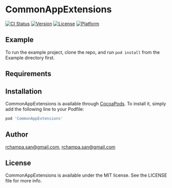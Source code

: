 # CommonAppExtensions

[![CI Status](https://img.shields.io/travis/rchampa.san@gmail.com/CommonAppExtensions.svg?style=flat)](https://travis-ci.org/rchampa.san@gmail.com/CommonAppExtensions)
[![Version](https://img.shields.io/cocoapods/v/CommonAppExtensions.svg?style=flat)](https://cocoapods.org/pods/CommonAppExtensions)
[![License](https://img.shields.io/cocoapods/l/CommonAppExtensions.svg?style=flat)](https://cocoapods.org/pods/CommonAppExtensions)
[![Platform](https://img.shields.io/cocoapods/p/CommonAppExtensions.svg?style=flat)](https://cocoapods.org/pods/CommonAppExtensions)

## Example

To run the example project, clone the repo, and run `pod install` from the Example directory first.

## Requirements

## Installation

CommonAppExtensions is available through [CocoaPods](https://cocoapods.org). To install
it, simply add the following line to your Podfile:

```ruby
pod 'CommonAppExtensions'
```

## Author

rchampa.san@gmail.com, rchampa.san@gmail.com

## License

CommonAppExtensions is available under the MIT license. See the LICENSE file for more info.
